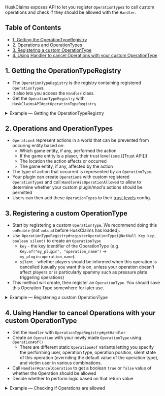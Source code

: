HuskClaims exposes API to let you register `OperationType`s to call custom operations and check if they should be allowed with the `Handler`.

## Table of Contents
* [1. Getting the OperationTypeRegistry](#1-getting-the-operationtyperegistry)
* [2. Operations and OperationTypes](#2-operations-and-operationtypes)
* [3. Registering a custom OperationType](#3-registering-a-custom-operationtype)
* [4. Using Handler to cancel Operations with your custom OperationType](#4-using-handler-to-cancel-operations-with-your-custom-operationtype)

## 1. Getting the OperationTypeRegistry
* The `OperationTypeRegistry` is the registry containing registered `OperationType`s.
* It also lets you access the `Handler` class.
* Get the `OperationTypeRegistry` with `HuskClaimsAPI#getOperationTypeRegistry`

<details>
<summary>Example &mdash; Getting the OperationTypeRegistry</summary>

```java
void getRegistry() {
    final OperationTypeRegistry reg = huskClaims.getOperationTypeRegistry();
}
```
</details>

## 2. Operations and OperationTypes
* `Operation`s represent actions in a world that can be prevented from occuring entity based on:
  * Which game entity, if any, performed the action
  * If the game entity is a player, their trust level (see [[Trust API]])
  * The location the action affects or occurred
  * The game entity, if any, affected by the action
* The type of action that occurred is represented by an `OperationType`.
* Your plugin can create `Operation`s with custom registered `OperationType`s and call `Handler#isOperationAllowed` to allow to determine whether your custom plugin/mod's actions should be permitted 
* Users can then add these `OperationType`s to their [trust levels](Trust) config.

## 3. Registering a custom OperationType
* Start by registering a custom `OperationType`. We recommend doing this `onEnable` (not `onLoad` before HuskClaims has loaded).
* Use `OperationTypeRegistry#registerOperationType(@NotNull Key key, boolean silent)` to create an `OperationType`
  * `key` - the key identifier of the OperationType (e.g. `Key.of("my_plugin", "operation_name")` -> `my_plugin:operation_name`).
  * `silent` - whether players should be informed when this operation is cancelled (usually you want this on, unless your operation doesn't affect players or is particularly spammy such as pressure plate triggering operations)
* This method will create, then register an `OperationType`. You should save this Operation Type somewhere for later use.

<details>
<summary>Example &mdash; Registering a custom OperationType</summary>

```java
private OperationType releaseMonOpType;

void getRegistry() {
    final OperationTypeRegistry reg = huskClaims.getOperationTypeRegistry();
    releaseMonOpType = reg.createOperationType(Key.of("mons_mod", "release_mon"));
    reg.registerOperationType(releaseMonOpType);
}
```
</details>

## 4. Using Handler to cancel Operations with your custom OperationType
* Get the `Handler` with `OperationTypeRegistry#getHandler`
* Create an `Operation` with your newly made `OperationType` using `Operation#of()`
  * There are different static `Operation#of` variants letting you specify the performing user, operation type, operation position, silent state of this operation (overriding the default value of the operation type), and victim user in various combinations.
* Call `Handler#cancelOperation` to get a boolean `true` or `false` value of whether the Operation should be allowed
* Decide whether to perform logic based on that return value

<details>
<summary>Example &mdash; Checking if Operations are allowed</summary>

```java
private OperationType releaseMonOpType;

void onMonReleased(Player bukkitPlayer, Location releasedAt) {
  final OperationTypeRegistry reg = huskClaims.getOperationTypeRegistry();
  final boolean cancelled = reg.getHandler().cancelOperation(Operation.of(
        huskClaims.getPlayer(bukkitPlayer), // OnlineUser implements OperationUser
        releaseMonOpType,
        huskClaims.getPosition(releasedAt) // Position implements OperationPosition
    ));
    if (cancelled) {
        // Don't continue with the action
        return;
    }
    // Logic would continue if the operation wasn't cancelled...
}
```
</details>